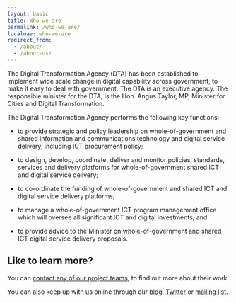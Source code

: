 ```yaml
---
layout: basic
title: Who we are
permalink: /who-we-are/
localnav: who-we-are
redirect_from:
  - /about/
  - /about-us/
---
```


The Digital Transformation Agency (DTA) has been established to implement wide scale change in digital capability across government, to make it easy to deal with government.  The DTA is an executive agency.  The responsible minister for the DTA, is the Hon. Angus Taylor, MP, Minister for Cities and Digital Transformation.

The Digital Transformation Agency performs the following key functions:

- to provide strategic and policy leadership on whole-of-government and shared information and communications technology and digital service delivery, including ICT procurement policy;

- to design, develop, coordinate, deliver and monitor policies, standards, services and delivery platforms for whole-of-government shared ICT and digital service delivery;

- to co-ordinate the funding of whole-of-government and shared ICT and digital service delivery platforms;

- to manage a whole-of-government ICT program management office which will oversee all significant ICT and digital investments; and

- to provide advice to the Minister on whole-of-government and shared ICT digital service delivery proposals.

## Like to learn more?

You can [contact any of our project teams](/contact/), to find out more about their work.

You can also keep up with us online through our [blog](/blog/), [Twitter](https://twitter.com/dto) or [mailing list](http://govspace.us10.list-manage.com/subscribe?u=18f172213d32ca205c7e524bd&id=172d06cc83).
